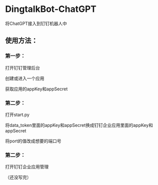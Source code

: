 # DingtalkBot-ChatGPT
将ChatGPT接入到钉钉机器人中
## 使用方法：
### 第一步：
打开钉钉管理后台

创建或进入一个应用

获取应用的appKey和appSecret

### 第二步：
打开start.py

将data_token里面的appKey和appSecret换成钉钉企业应用里面的appKey和appSecret

将port的值改成想要的端口号

### 第二步：
打开钉钉企业应用管理

（还没写完）